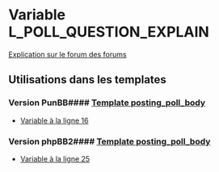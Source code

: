 # Variable L_POLL_QUESTION_EXPLAIN
[Explication sur le forum des forums](http://forum.forumactif.com/t294113-listing-des-variables#L_POLL_QUESTION_EXPLAIN)
## Utilisations dans les templates
### Version PunBB#### [Template posting_poll_body](punbb/posting_poll_body.md)
* [Variable à la ligne 16](../punbb/posting_poll_body.tpl#L16)
### Version phpBB2#### [Template posting_poll_body](subsilver/posting_poll_body.md)
* [Variable à la ligne 25](../subsilver/posting_poll_body.tpl#L25)